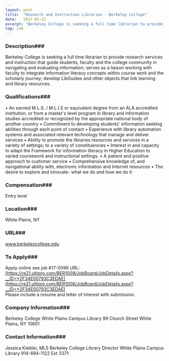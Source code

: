 ```yaml
---
layout: post
title:  "Research and Instruction Librarian - Berkeley College"
date:   2017-05-22
excerpt: "Berkeley College is seeking a full time librarian to provide research services and instruction that guide students, faculty and the college community in navigating and evaluating information; serves as a liaison working with faculty to integrate information literacy concepts within course work and the scholarly journey; develop LibGuides and other..."
tag: job
---
```


### Description###

Berkeley College is seeking a full time librarian to provide research services and instruction that guide students, faculty and the college community in navigating and evaluating information; serves as a liaison working with faculty to integrate information literacy concepts within course work and the scholarly journey; develop LibGuides and other objects that link learning and library resources. 




### Qualifications###

• An earned M.L.S. / M.L.I.S or equivalent degree from an ALA accredited institution, or from a master's level program in library and information studies accredited or recognized by the appropriate national body of another country
• Commitment to developing students' information seeking abilities through each point of contact 
• Experience with library automation systems and associated relevant technology that manage and deliver services 
• Ability to promote the libraries resources and services in a variety of settings; to a variety of constituencies 
• Interest in and capacity to adapt the Framework for information literacy in Higher Education to varied coursework and instructional settings.
• A patient and positive approach to customer service 
• Comprehensive knowledge of, and navigational ability with, electronic information and Internet resources 
• The desire to explore and innovate- what we do and how we do it


### Compensation###

Entry level


### Location###

White Plains, NY


### URL###

www.berkeleycollege.edu

### To Apply###

Apply online see job #17-0096 URL:  [https://re21.ultipro.com/BER1008/JobBoard/JobDetails.aspx?__ID=*2F34E00793C3EDAE](https://re21.ultipro.com/BER1008/JobBoard/JobDetails.aspx?__ID=*2F34E00793C3EDAE)  
Please include a resume and letter of interest with submission.  


### Company Information###

Berkeley College
White Plains Campus Library
99 Church Street
White Plains, NY 10601



### Contact Information###

Jessica Kiebler, MLS
Berkeley College
Library Director
White Plains Campus Library
914-694-1122 Ext 3371


